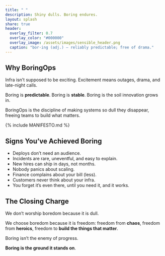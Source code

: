 ```yaml
---
title: " "
description: Shiny dulls. Boring endures.
layout: splash
share: true
header:
  overlay_filter: 0.7
  overlay_color: "#000000"
  overlay_image: /assets/images/sensible_header.png
  caption: "bor·ing (adj.) — reliably predictable; free of drama."
---
```


<!-- ## The embodiment of calm technology

Bringing order into a noisy world through:
- **Mindset**: Choose predictability, trust, and stability over hype. 
- **Discipline**: Enforce consistency, standards, and stewardship.  
- **Principle**: Recognize that innovation thrives when the foundation is solid.

This is the ground progress is built on.

We call it **BoringOps**.   -->

## Why BoringOps

Infra isn’t supposed to be exciting. Excitement means outages, drama, and late-night calls.

Boring is **predictable**. Boring is **stable**. 
Boring is the soil innovation grows in.

BoringOps is the discipline of making systems so dull they
disappear, freeing teams to build what matters.

<!-- ## The Problem With Shiny
Shiny breaks. Boring endures.  

Innovation without stability is chaos. Stability without innovation is a graveyard.  We build the rails of progress, invisible, uncelebrated, and absolutely essential.  

Boring is not the absence of ambition. It is the foundation of trust.   -->

{% include MANIFESTO.md %}

## Signs You’ve Achieved Boring
- Deploys don’t need an audience.  
- Incidents are rare, uneventful, and easy to explain.  
- New hires can ship in days, not months.  
- Nobody panics about scaling.  
- Finance complains about your bill (less).  
- Customers never think about your infra.  
- You forget it’s even there, until you need it, and it works.  

## The Closing Charge
We don’t worship boredom because it is dull.  

We choose boredom because it is freedom: freedom from **chaos**, freedom from **heroics**, freedom to **build the things that matter**.  

Boring isn’t the enemy of progress.  

**Boring is the ground it stands on**.  
